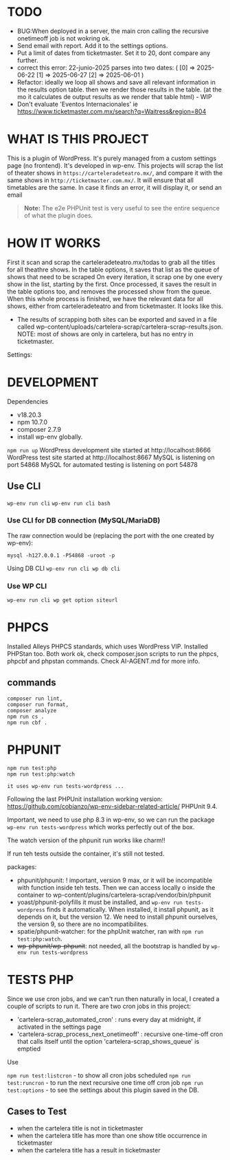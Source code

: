 TODO
===
- BUG:When deployed in a server, the main cron calling the recursive onetimeoff job is not wokring ok.
- Send email with report. Add it to the settings options.
- Put a limit of dates from ticketmaster. Set it to 20, dont compare any further.
- correct this error: 22-junio-2025 parses into two dates:
(
    [0] => 2025-06-22
    [1] => 2025-06-27
    [2] => 2025-06-01
)
- Refactor: ideally we loop all shows and save all relevant information in the results option table.
then we render those results in the table. (at the mo it calculates de output results as we render that table html) - WIP
- Don't evaluate 'Eventos Internacionales' ie https://www.ticketmaster.com.mx/search?q=Waitress&region=804


WHAT IS THIS PROJECT
===

This is a plugin of WordPress. It's purely managed from a custom settings page (no frontend).
It's developed in wp-env.
This projects will scrap the list of theater shows in `https://carteleradeteatro.mx/`,
and compare it with the same shows in `http://ticketmaster.com.mx/`.
It will ensure that all timetables are the same.
In case it finds an error, it will display it, or send an email

> **Note:** The e2e PHPUnit test is very useful to see the entire sequence of what the plugin does.

HOW IT WORKS
===

First it scan and scrap the carteleradeteatro.mx/todas to grab all the titles for all theathre shows.
In the table options, it saves that list as the queue of shows that need to be scraped
On every iteration, it scrap one by one every show in the list, starting by the first.
Once processed, it saves the result in the table options too, and removes the processed show from the queue.
When this whole process is finished, we have the relevant data for all shows, either from
carteleradeteatro and from ticketmaster. It looks like this.

- The results of scrapping both sites can be exported and saved in a file called wp-content/uploads/cartelera-scrap/cartelera-scrap-results.json.
NOTE: most of shows are only in cartelera, but has no entry in ticketmaster.

Settings:



DEVELOPMENT
===
Dependencies
- v18.20.3
- npm 10.7.0
- composer 2.7.9
- install wp-env globally.

`npm run up`
WordPress development site started at http://localhost:8666
WordPress test site started at http://localhost:8667
MySQL is listening on port 54868
MySQL for automated testing is listening on port 54878

## Use CLI

`wp-env run cli`
`wp-env run cli bash`

### Use CLI for DB connection (MySQL/MariaDB)

The raw connection would be (replacing the port with the one created by wp-env):

`mysql -h127.0.0.1 -P54868 -uroot -p`

Using DB CLI
`wp-env run cli wp db cli`

### Use WP CLI

`wp-env run cli wp get option siteurl`


PHPCS
===
Installed Alleys PHPCS standards, which uses WordPress VIP.
Installed PHPStan too.
Both work ok, check composer.json scripts to run the phpcs, phpcbf and phpstan commands.
Check AI-AGENT.md for more info.

## commands
```
composer run lint,
composer run format,
composer analyze
npm run cs .
npm run cbf .
```

# PHPUNIT

```
npm run test:php
npm run test:php:watch

it uses wp-env run tests-wordpress ...
```

Following the last PHPUnit installation working version: https://github.com/cobianzo/wp-env-sidebar-related-article/
PHPUnit 9.4.

Important, we need to use php 8.3 in wp-env, so we can run the package
`wp-env run tests-wordpress` which works perfectly out of the box.

The watch version of the phpunit run works like charm!!

If run teh tests outside the container, it's still not tested.

packages:
- phpunit/phpunit: ! important, version 9 max, or it will be incompatible with function inside teh tests.
Then we can access locally o inside the container to wp-content/plugins/cartelera-scrap/vendor/bin/phpunit
- yoast/phpunit-polyfills it must be installed, and `wp-env run tests-wordpress` finds it automatically. When installed, it install phpunit, as it depends on it, but the version 12. We need to install phpunit ourselves, the version 9, so there are no incompatibilites.
- spatie/phpunit-watcher: for the phpUnit watcher, ran with `npm run test:php:watch`.
- ~~wp-phpunit/wp-phpunit~~: not needed, all the bootstrap is handled by `wp-env run tests-wordpress`

# TESTS PHP

Since we use cron jobs, and we can't run then naturally in local, I created a couple of scripts
to run it.
There are two cron jobs in this project:
- 'cartelera-scrap_automated_cron' : runs every day at midnight, if activated in the settings page
- 'cartelera-scrap_process_next_onetimeoff' : recursive one-time-off cron that calls itself until the option 'cartelera-scrap_shows_queue' is emptied

Use

`npm run test:listcron` - to show all cron jobs scheduled
`npm run test:runcron`  - to run the next recursive one time off cron job
`npm run test:options`  - to see the settings about this plugin saved in the DB.

## Cases to Test
- when the cartelera title is not in ticketmaster
- when the cartelera title has more than one show title occurrence in ticketmaster
- when the cartelera title has a result in ticketmaster
